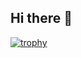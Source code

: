 ## Hi there 👋

[![trophy](https://github-profile-trophy.vercel.app/?username=ryo-ma&theme=onedark)](https://github.com/tdev2000/github-profile-trophy)
